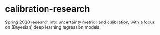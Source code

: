 # calibration-research
Spring 2020 research into uncertainty metrics and calibration, with a focus on (Bayesian) deep learning regression models